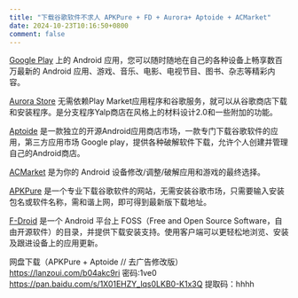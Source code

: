 ```yaml
---
title: "下载谷歌软件不求人 APKPure + FD + Aurora+ Aptoide + ACMarket"
date: 2024-10-23T10:16:50+0800
comment: false
---
```


[Google Play](https://play.google.com/store/apps) 上的 Android 应用，您可以随时随地在自己的各种设备上畅享数百万最新的 Android 应用、游戏、音乐、电影、电视节目、图书、杂志等精彩内容。

[Aurora Store](https://aurorastore.org) 无需依赖Play Market应用程序和谷歌服务，就可以从谷歌商店下载和安装程序。是分支程序Yalp商店在风格上的材料设计2.0和一些附加的功能。

[Aptoide](https://cn.aptoide.com) 是一款独立的开源Android应用商店市场，一款专门下载谷歌软件的应用，第三方应用市场 Google play，提供各种破解软件下载，允许个人创建并管理自己的Android商店。

[ACMarket](https://www.acmarket.net) 是为你的 Android 设备修改/调整/破解应用和游戏的最终选择。

[APKPure](https://apkpure.com/cn) 是一个专业下载谷歌软件的网站，无需安装谷歌市场，只需要输入安装包名或软件名称，需和谐上网，即可得到最新版下载地址。

[F-Droid](https://f-droid.org/zh_Hans) 是一个 Android 平台上 FOSS（Free and Open Source Software，自由开源软件）的目录，并提供下载安装支持。使用客户端可以更轻松地浏览、安装及跟进设备上的应用更新。

网盘下载（APKPure + Aptoide // 去广告修改版）
https://lanzoui.com/b04akc9ri 密码:1ve0
https://pan.baidu.com/s/1X01EHZY_lqs0LKB0-K1x3Q 提取码：hhhh
